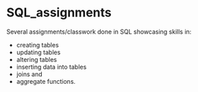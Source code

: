 # SQL_assignments

Several assignments/classwork done in SQL showcasing skills in:
 - creating tables
 - updating tables
 - altering tables
 - inserting data into tables
 - joins and 
 - aggregate functions.
